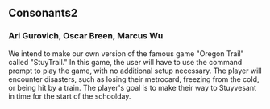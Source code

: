 ## Consonants2
### Ari Gurovich, Oscar Breen, Marcus Wu

We intend to make our own version of the famous game "Oregon Trail" called "StuyTrail." In this game, the user
will have to use the command prompt to play the game, with no additional setup necessary. The player will 
encounter disasters, such as losing their metrocard, freezing from the cold, or being hit by a train. 
The player's goal is to make their way to Stuyvesant in time for the start of the schoolday. 

